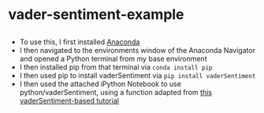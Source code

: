 # vader-sentiment-example

## 

- To use this, I first installed [Anaconda](https://www.anaconda.com/)
- I then navigated to the environments window of the Anaconda Navigator and opened a Python terminal from my base environment
- I then installed pip from that terminal via `conda install pip`
- I then used pip to install vaderSentiment via `pip install vaderSentiment`
- I then used the attached iPython Notebook to use python/vaderSentiment, using a function adapted from [this vaderSentiment-based tutorial](https://towardsdatascience.com/almost-real-time-twitter-sentiment-analysis-with-tweep-vader-f88ed5b93b1c)
